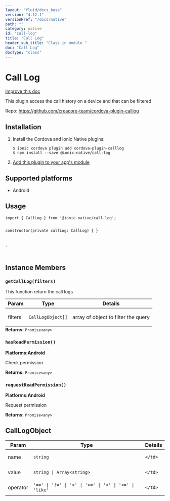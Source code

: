 ```yaml
---
layout: "fluid/docs_base"
version: "4.12.1"
versionHref: "/docs/native"
path: ""
category: native
id: "call-log"
title: "Call Log"
header_sub_title: "Class in module "
doc: "Call Log"
docType: "class"
---
```


<h1 class="api-title">Call Log</h1>

<a class="improve-v2-docs" href="http://github.com/ionic-team/ionic-native/edit/master/src/@ionic-native/plugins/call-log/index.ts#L7">
  Improve this doc
</a>







<p>This plugin access the call history on a device and that can be filtered</p>


<p>Repo:
  <a href="https://github.com/creacore-team/cordova-plugin-calllog">
    https://github.com/creacore-team/cordova-plugin-calllog
  </a>
</p>


<h2><a class="anchor" name="installation" href="#installation"></a>Installation</h2>
<ol class="installation">
  <li>Install the Cordova and Ionic Native plugins:<br>
    <pre><code class="nohighlight">$ ionic cordova plugin add cordova-plugin-calllog
$ npm install --save @ionic-native/call-log
</code></pre>
  </li>
  <li><a href="https://ionicframework.com/docs/native/#Add_Plugins_to_Your_App_Module">Add this plugin to your app's module</a></li>
</ol>



<h2><a class="anchor" name="platforms" href="#platforms"></a>Supported platforms</h2>
<ul>
  <li>Android</li>
</ul>






<h2><a class="anchor" name="usage" href="#usage"></a>Usage</h2>
<pre><code class="lang-typescript">import { CallLog } from &#39;@ionic-native/call-log&#39;;


constructor(private callLog: CallLog) { }

`
</code></pre>








<h2><a class="anchor" name="instance-members" href="#instance-members"></a>Instance Members</h2>
<h3><a class="anchor" name="getCallLog" href="#getCallLog"></a><code>getCallLog(filters)</code></h3>


This function return the call logs
<table class="table param-table" style="margin:0;">
  <thead>
  <tr>
    <th>Param</th>
    <th>Type</th>
    <th>Details</th>
  </tr>
  </thead>
  <tbody>
  <tr>
    <td>
      filters</td>
    <td>
      <code>CallLogObject[]</code>
    </td>
    <td>
      <p>array of object to filter the query</p>
</td>
  </tr>
  </tbody>
</table>

<div class="return-value" markdown="1">
  <i class="icon ion-arrow-return-left"></i>
  <b>Returns:</b> <code>Promise&lt;any&gt;</code> 
</div><h3><a class="anchor" name="hasReadPermission" href="#hasReadPermission"></a><code>hasReadPermission()</code></h3>



<p>
  <strong>Platforms:</strong><strong class="tag">Android</strong>&nbsp;</p>


Check permission


<div class="return-value" markdown="1">
  <i class="icon ion-arrow-return-left"></i>
  <b>Returns:</b> <code>Promise&lt;any&gt;</code> 
</div><h3><a class="anchor" name="requestReadPermission" href="#requestReadPermission"></a><code>requestReadPermission()</code></h3>



<p>
  <strong>Platforms:</strong><strong class="tag">Android</strong>&nbsp;</p>


Request permission


<div class="return-value" markdown="1">
  <i class="icon ion-arrow-return-left"></i>
  <b>Returns:</b> <code>Promise&lt;any&gt;</code> 
</div>





<h2><a class="anchor" name="CallLogObject" href="#CallLogObject"></a>CallLogObject</h2>

<table class="table param-table" style="margin:0;">
  <thead>
  <tr>
    <th>Param</th>
    <th>Type</th>
    <th>Details</th>
  </tr>
  </thead>
  <tbody>
  
  <tr>
    <td>
      name
    </td>
    <td>
      <code>string</code>
    </td>
    <td>
      
      
    </td>
  </tr>
  
  <tr>
    <td>
      value
    </td>
    <td>
      <code>string | Array&lt;string&gt;</code>
    </td>
    <td>
      
      
    </td>
  </tr>
  
  <tr>
    <td>
      operator
    </td>
    <td>
      <code>&#39;==&#39; | &#39;!=&#39; | &#39;&gt;&#39; | &#39;&gt;=&#39; | &#39;&lt;&#39; | &#39;&lt;=&#39; | &#39;like&#39;</code>
    </td>
    <td>
      
      
    </td>
  </tr>
  
  </tbody>
</table>






